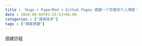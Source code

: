 ```yaml
---
title : 'Hugo + PaperMod + Github Pages 搭建一个完善的个人博客'
date : 2024-08-04T03:25:53+08:00
categories : ["通用技术"]
tags : ["博客搭建"]
---
```

搭建历程